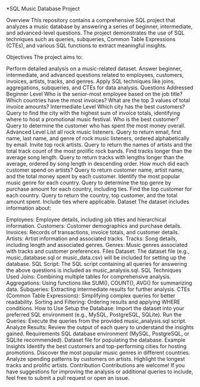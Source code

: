 *SQL Music Database Project

Overview
This repository contains a comprehensive SQL project that analyzes a music database by answering a series of beginner, intermediate, and advanced-level questions. The project demonstrates the use of SQL techniques such as queries, subqueries, Common Table Expressions (CTEs), and various SQL functions to extract meaningful insights.

Objectives
The project aims to:

Perform detailed analysis on a music-related dataset.
Answer beginner, intermediate, and advanced questions related to employees, customers, invoices, artists, tracks, and genres.
Apply SQL techniques like joins, aggregations, subqueries, and CTEs for data analysis.
Questions Addressed
Beginner Level
Who is the senior-most employee based on the job title?
Which countries have the most invoices?
What are the top 3 values of total invoice amounts?
Intermediate Level
Which city has the best customers?
Query to find the city with the highest sum of invoice totals, identifying where to host a promotional music festival.
Who is the best customer?
Query to determine the customer who has spent the most money overall.
Advanced Level
List all rock music listeners.
Query to return email, first name, last name, and genre of rock music listeners, ordered alphabetically by email.
Invite top rock artists.
Query to return the names of artists and the total track count of the most prolific rock bands.
Find tracks longer than the average song length.
Query to return tracks with lengths longer than the average, ordered by song length in descending order.
How much did each customer spend on artists?
Query to return customer name, artist name, and the total money spent by each customer.
Identify the most popular music genre for each country.
Query to determine the top genre by purchase amount for each country, including ties.
Find the top customer for each country.
Query to return the country, top customer, and the total amount spent. Include ties where applicable.
Dataset
The dataset includes information about:

Employees: Employee details, including job titles and hierarchical information.
Customers: Customer demographics and purchase details.
Invoices: Records of transactions, invoice totals, and customer details.
Artists: Artist information and associated tracks.
Tracks: Song details, including length and associated genres.
Genres: Music genres associated with tracks and customer preferences.
Files
Dataset: The dataset file (e.g., music_database.sql or music_data.csv) will be included for setting up the database.
SQL Script: The SQL script containing all queries for answering the above questions is included as music_analysis.sql.
SQL Techniques Used
Joins: Combining multiple tables for comprehensive analysis.
Aggregations: Using functions like SUM(), COUNT(), AVG() for summarizing data.
Subqueries: Extracting intermediate results for further analysis.
CTEs (Common Table Expressions): Simplifying complex queries for better readability.
Sorting and Filtering: Ordering results and applying WHERE conditions.
How to Use
Setup the Database:
Import the dataset into your preferred SQL environment (e.g., MySQL, PostgreSQL, SQLite).
Run the Queries:
Execute the queries from the provided music_analysis.sql script.
Analyze Results:
Review the output of each query to understand the insights gained.
Requirements
SQL database environment (MySQL, PostgreSQL, or SQLite recommended).
Dataset file for populating the database.
Example Insights
Identify the best customers and top-performing cities for hosting promotions.
Discover the most popular music genres in different countries.
Analyze spending patterns by customers on artists.
Highlight the longest tracks and prolific artists.
Contribution
Contributions are welcome! If you have suggestions for improving the analysis or additional queries to include, feel free to submit a pull request or open an issue.
